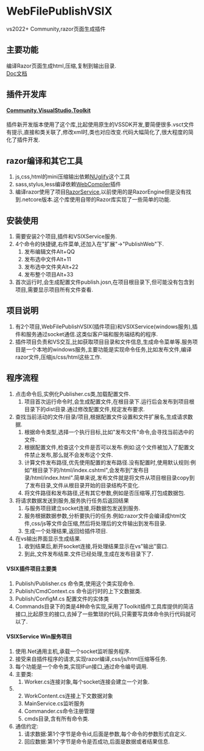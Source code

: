 ﻿# WebFilePublishVSIX
vs2022+ Community,razor页面生成插件
## 主要功能
编译Razor页面生成html,压缩,复制到输出目录.  
[Doc文档](https://mirrortom.github.io/doc/webvsix.html)  
## 插件开发库
#### [Community.VisualStudio.Toolkit](https://github.com/VsixCommunity)
插件新开发版本使用了这个库,比起使用原生的VSSDK开发,要简便很多.vsct文件有提示,直接和类关联了,修改xml时,类也对应改变.代码大幅简化了,很大程度的简化了插件开发.
## razor编译和其它工具
1. js,css,html的mini压缩输出依赖[NUglify](https://github.com/xoofx/NUglify)这个工具  
2. sass,stylus,less编译依赖[WebCompiler](https://github.com/madskristensen/WebCompiler)插件  
3. 编译razor使用了项目[RazorService](https://github.com/mirrortom/RazorService),以前使用的是RazorEngine但是没有找到.netcore版本.这个库使用自带的Razor库实现了一些简单的功能.
## 安装使用
1. 需要安装2个项目,插件和VSIXService服务.
2. 4个命令的快捷键,右件菜单,还加入在"扩展"->"PublishWeb"下.
   1. 发布编辑文件Alt+QQ
   2. 发布选中文件Alt+11
   3. 发布选中文件夹Alt+22
   4. 发布整个项目Alt+33
3. 首次运行时,会生成配置文件publish.josn,在项目根目录下,但可能没有包含到项目,需要显示项目所有文件查看.
## 项目说明
1. 有2个项目,WebFilePublishVSIX(插件项目)和VSIXService(windows服务),插件和服务通过socket通信.这类似客户端和服务端结构的程序.
2. 插件项目负责和VS交互,比如获取项目目录和文件信息,生成命令菜单等.服务项目是一个本地的windows服务,主要功能是实现命令任务,比如发布文件,编译razor文件,压缩js/css/html这些工作.
## 程序流程
1. 点击命令后,实例化Publisher.cs类,加载配置文件.
   1. 项目首次运行命令时,会生成配置文件,在根目录下.运行后会发布到项目根目录下的dist目录.通过修改配置文件,规定发布要求.
2. 查找当前活动的文件/目录/项目,根据配置文件设置和文件扩展名,生成请求数据.
   1. 根据命令类型,选择一个执行目标,比如"发布文件"命令,会寻找当前选中的文件.
   2. 根据配置文件,检查这个文件是否可以发布.例如:这个文件被加入了配置文件禁止发布,那么就不会发布这个文件.
   3. 计算文件发布路径,优先使用配置的发布路径.没有配置时,使用默认规则:例如"根目录下的/html/index.cshtml",会发布到"发布目录/html/index.html".简单来说,发布文件就是将文件从项目根目录copy到了发布目录,文件从根目录开始的目录结构不变化.
   4. 将文件路径和发布路径,还有其它参数,例如是否压缩等,打包成数据包.
3. 将请求数据发送到服务,服务执行任务后返回结果
   1. 与服务项目建立socket连接,将数据包发送到服务.
   2. 服务根据数据参数,分析要执行的任务.例如:razor文件会编译成html文件,css/js等文件会压缩,然后将处理后的文件输出到发布目录.
   3. 生成一个处理结果,返回给插件项目.
3. 在vs输出界面显示生成结果.
   1. 收到结果后,断开socket连接,将处理结果显示在vs"输出"窗口.
   2. 到此,文件发布结束.文件已经处理,生成在发布目录下了.
#### VSIX插件项目主要类
1. Publish/Publisher.cs 命令类,使用这个类实现命令.
2. Publish/CmdContext.cs 命令运行时的上下文数据类.
3. Publish/ConfigM.cs 配置文件的实体类
4. Commands目录下的类是4种命令实现,采用了Toolkit插件工具库提供的简洁接口,比起原生的接口,去掉了一些繁琐的代码,只需要写具体命令执行代码就可以了.
#### VSIXService Win服务项目
1. 使用.Net通用主机,承载一个socket监听服务程序.
2. 接受来自插件程序的请求,实现razor编译,css/js/html压缩等任务.
3. 每个功能是一个命令类,实现IFun接口,通过命令编号调用.
4. 主要类:
   1. Worker.cs连接对象,每个socket连接会建立一个对象.
5. 2. WorkContent.cs连接上下文数据对象
   3. MainService.cs监听服务
   4. Commander.cs命令注册管理
   5. cmds目录,含有所有命令类.
6. 通信约定:
   1. 请求数据:第1个字节是命令id,后面是参数,每个命令的参数形式自定义.
   2. 回应数据:第1个字节是命令是否成功,后面是数据或者结果信息.
